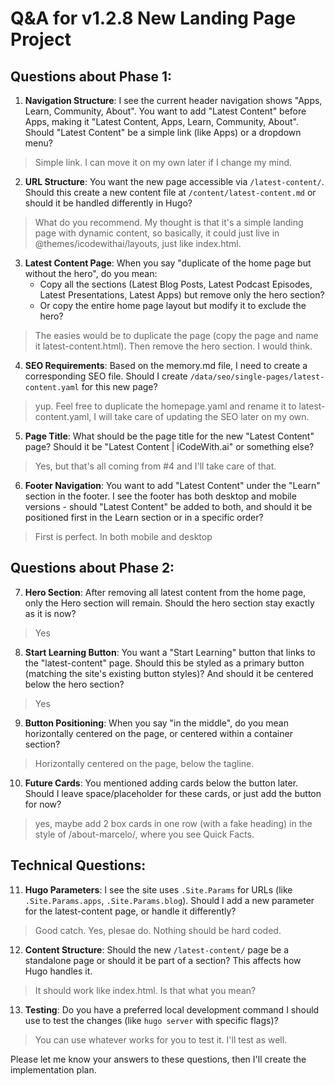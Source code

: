 # Q&A for v1.2.8 New Landing Page Project

## Questions about Phase 1:

1. **Navigation Structure**: I see the current header navigation shows "Apps, Learn, Community, About". You want to add "Latest Content" before Apps, making it "Latest Content, Apps, Learn, Community, About". Should "Latest Content" be a simple link (like Apps) or a dropdown menu?

> Simple link.  I can move it on my own later if I change my mind.

2. **URL Structure**: You want the new page accessible via `/latest-content/`. Should this create a new content file at `/content/latest-content.md` or should it be handled differently in Hugo?

> What do you recommend.  My thought is that it's a simple landing page with dynamic content, so basically, it could just live in @themes/icodewithai/layouts, just like index.html. 

3. **Latest Content Page**: When you say "duplicate of the home page but without the hero", do you mean:
   - Copy all the sections (Latest Blog Posts, Latest Podcast Episodes, Latest Presentations, Latest Apps) but remove only the hero section?
   - Or copy the entire home page layout but modify it to exclude the hero?

> The easies would be to duplicate the page (copy the page and name it latest-content.html).  Then remove the hero section.  I would think.

4. **SEO Requirements**: Based on the memory.md file, I need to create a corresponding SEO file. Should I create `/data/seo/single-pages/latest-content.yaml` for this new page?

> yup.  Feel free to duplicate the homepage.yaml and rename it to latest-content.yaml, I will take care of updating the SEO later on my own.

5. **Page Title**: What should be the page title for the new "Latest Content" page? Should it be "Latest Content | iCodeWith.ai" or something else?

> Yes, but that's all coming from #4 and I'll take care of that.

6. **Footer Navigation**: You want to add "Latest Content" under the "Learn" section in the footer. I see the footer has both desktop and mobile versions - should "Latest Content" be added to both, and should it be positioned first in the Learn section or in a specific order?

> First is perfect.  In both mobile and desktop

## Questions about Phase 2:

7. **Hero Section**: After removing all latest content from the home page, only the Hero section will remain. Should the hero section stay exactly as it is now?

> Yes

8. **Start Learning Button**: You want a "Start Learning" button that links to the "latest-content" page. Should this be styled as a primary button (matching the site's existing button styles)? And should it be centered below the hero section?

> Yes

9. **Button Positioning**: When you say "in the middle", do you mean horizontally centered on the page, or centered within a container section?

> Horizontally centered on the page, below the tagline.

10. **Future Cards**: You mentioned adding cards below the button later. Should I leave space/placeholder for these cards, or just add the button for now?

> yes, maybe add 2 box cards in one row (with a fake heading) in the style of /about-marcelo/, where you see Quick Facts.   

## Technical Questions:

11. **Hugo Parameters**: I see the site uses `.Site.Params` for URLs (like `.Site.Params.apps`, `.Site.Params.blog`). Should I add a new parameter for the latest-content page, or handle it differently?

> Good catch.  Yes, plesae do.  Nothing should be hard coded.

12. **Content Structure**: Should the new `/latest-content/` page be a standalone page or should it be part of a section? This affects how Hugo handles it.

> It should work like index.html.  Is that what you mean?

13. **Testing**: Do you have a preferred local development command I should use to test the changes (like `hugo server` with specific flags)?

> You can use whatever works for you to test it.  I'll test as well.

Please let me know your answers to these questions, then I'll create the implementation plan.